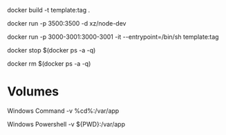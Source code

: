 docker build -t template:tag .

docker run -p 3500:3500 -d xz/node-dev

docker run -p 3000-3001:3000-3001 -it --entrypoint=/bin/sh template:tag

docker stop $(docker ps -a -q)

docker rm $(docker ps -a -q)

# Volumes
Windows Command
-v %cd%:/var/app

Windows Powershell
-v ${PWD}:/var/app



